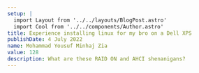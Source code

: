 ```yaml
---
setup: |
  import Layout from '../../layouts/BlogPost.astro'
  import Cool from '../../components/Author.astro'
title: Experience installing linux for my bro on a Dell XPS
publishDate: 4 July 2022
name: Mohammad Yousuf Minhaj Zia
value: 128
description: What are these RAID ON and AHCI shenanigans?
---
```


<Cool name={frontmatter.name} href="https://github.com/yzia2000" client:load />

 
